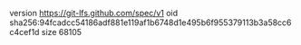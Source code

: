version https://git-lfs.github.com/spec/v1
oid sha256:94fcadcc54186adf881e119af1b6748d1e495b6f955379113b3a58cc6c4cef1d
size 68105
